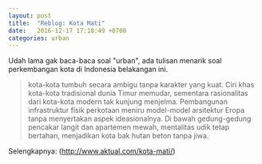 ```yaml
---
layout: post
title:  "Reblog: Kota Mati"
date:   2016-12-17 17:18:49 +0700
categories: urban
---
```


Udah lama gak baca-baca soal "urban", ada tulisan menarik soal perkembangan kota di Indonesia belakangan ini.

> kota-kota tumbuh secara ambigu tanpa karakter yang kuat. Ciri khas kota-kota tradisional dunia Timur memudar, sementara rasionalitas dari kota-kota modern tak kunjung menjelma. Pembangunan infrastruktur fisik perkotaan meniru model-model arsitektur Eropa tanpa menyertakan aspek ideasionalnya. Di bawah gedung-gedung pencakar langit dan apartemen mewah, mentalitas udik tetap bertahan, menjadikan kota bak hutan beton tanpa jiwa.

Selengkapnya: (http://www.aktual.com/kota-mati/)
